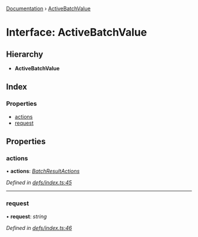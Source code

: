 [Documentation](../README.md) › [ActiveBatchValue](activebatchvalue.md)

# Interface: ActiveBatchValue

## Hierarchy

* **ActiveBatchValue**

## Index

### Properties

* [actions](activebatchvalue.md#actions)
* [request](activebatchvalue.md#request)

## Properties

###  actions

• **actions**: *[BatchResultActions](batchresultactions.md)*

*Defined in [defs/index.ts:45](https://github.com/badbatch/graphql-box/blob/f8ef82d/packages/fetch-manager/src/defs/index.ts#L45)*

___

###  request

• **request**: *string*

*Defined in [defs/index.ts:46](https://github.com/badbatch/graphql-box/blob/f8ef82d/packages/fetch-manager/src/defs/index.ts#L46)*
